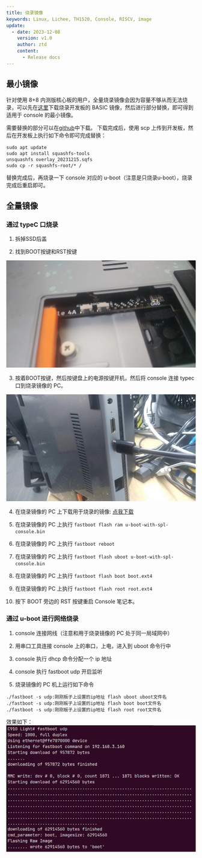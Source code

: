 ```yaml
---
title: 烧录镜像
keywords: Linux, Lichee, TH1520, Console, RISCV, image
update:
  - date: 2023-12-08
    version: v1.0
    author: ztd
    content:
      - Release docs
---
```



## 最小镜像

针对使用 8+8 内测版核心板的用户，全量烧录镜像会因为容量不够从而无法烧录，可以先在[这里](https://pan.baidu.com/e/1xH56ZlewB6UOMlke5BrKWQ)下载烧录开发板的 BASIC 镜像，然后进行部分替换，即可得到适用于 console 的最小镜像。

需要替换的部分可以在[github](https://github.com/sipeed/LicheePi4A-Build/releases)中下载。
下载完成后，使用 scp 上传到开发板，然后在开发板上执行如下命令即可完成替换：
```shell
sudo apt update
sudo apt install squashfs-tools
unsquashfs overlay_20231215.sqfs
sudo cp -r squashfs-root/* /
```

替换完成后，再烧录一下 console 对应的 u-boot（注意是只烧录u-boot），烧录完成后重启即可。

## 全量镜像

### 通过 typeC 口烧录

1. 拆掉SSD后盖

2. 找到BOOT按键和RST按键

![boot_and_rst_key](./assets/burn_image/boot_and_rst_key.png)

3. 按着BOOT按键，然后按键盘上的电源按键开机，然后将 console 连接 typec 口到烧录镜像的 PC。

![typec_connect](./assets/burn_image/typec_connect.png)

4. 在烧录镜像的 PC 上下载用于烧录的镜像: [点我下载](https://wiki.sipeed.com/hardware/zh/lichee/th1520/lcon4a/3_images.html)

5. 在烧录镜像的 PC 上执行 `fastboot flash ram u-boot-with-spl-console.bin`

6. 在烧录镜像的 PC 上执行 `fastboot reboot`

7. 在烧录镜像的 PC 上执行 `fastboot flash uboot u-boot-with-spl-console.bin`

8. 在烧录镜像的 PC 上执行 `fastboot flash boot boot.ext4`

9. 在烧录镜像的 PC 上执行 `fastboot flash root root.ext4`

10. 按下 BOOT 旁边的 RST 按键重启 Console 笔记本。

### 通过 u-boot 进行网络烧录

1. console 连接网线（注意和用于烧录镜像的 PC 处于同一局域网中）

2. 用串口工具连接 console 上的串口，上电，进入到 uboot 命令行中

3. console 执行 dhcp 命令分配一个 ip 地址

4. console 执行 fastboot udp 开启监听

5. 烧录镜像的 PC 机上运行如下命令
```shell
./fastboot -s udp:刚刚板子上设置的ip地址 flash uboot uboot文件名
./fastboot -s udp:刚刚板子上设置的ip地址 flash boot boot文件名
./fastboot -s udp:刚刚板子上设置的ip地址 flash root root文件名
```

效果如下：
![fastboot_udp](./assets/burn_image/fastboot_udp.png)